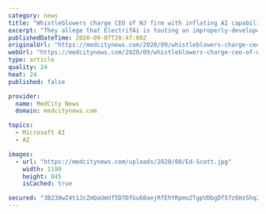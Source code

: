 ```yaml
---
category: news
title: "Whistleblowers charge CEO of NJ firm with inflating AI capability, calling employees “dirty Indians”"
excerpt: "They allege that ElectrifAi is touting an improperly-developed healthcare AI tool amidst a pandemic and accuses the CEO of racism, a charge that finds corroboration in an employment lawsuit. The company pushes back saying the product is being used by unidentified healthcare entities,"
publishedDateTime: 2020-09-07T20:47:00Z
originalUrl: "https://medcitynews.com/2020/09/whistleblowers-charge-ceo-of-nj-firm-with-inflating-ai-capability-calling-employees-dirty-indians/"
webUrl: "https://medcitynews.com/2020/09/whistleblowers-charge-ceo-of-nj-firm-with-inflating-ai-capability-calling-employees-dirty-indians/"
type: article
quality: 24
heat: 24
published: false

provider:
  name: MedCity News
  domain: medcitynews.com

topics:
  - Microsoft AI
  - AI

images:
  - url: "https://medcitynews.com/uploads/2020/08/Ed-Scott.jpg"
    width: 1190
    height: 845
    isCached: true

secured: "3B230wZ4t1JcZmQaUmUf5D7DfGu68aejRfEhYRpmu2TgpVDbgDf57z6HzShqZ0jn9zILQnb45h2scmCblBfq8PvYSB+sBt3i4eX/XWKhf+esOYxrvtziTPtJEmnDVBWYk2e1sb86vgbRAkwIk9dswTm0dY0NxbmmrfT2W3oHXfw2HMsep4EN1jDcXnLx7CvxlhSuhC7pXuio7Yt4Y6GVOtf3oPjaXzY5xVl5a1SOru4gxEXToozGQM5Oi1Nn4JuAA/96zWLU45ulSzti7zJRfjmJpIiut38lp+6mP+HmZ+ef61RsUZKC7q4efR0Zvg14snQcFIEciWYDd29Kg+Z7L0Psnf66AQdMJQkqJEj6AX0=;nfa4mAxYZbRfamRpKGTXZg=="
---
```


